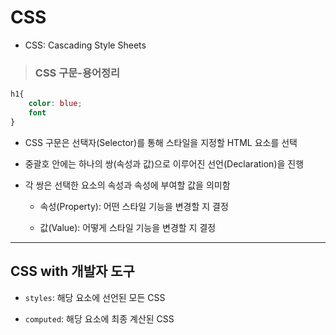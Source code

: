 # CSS

- CSS: Cascading Style Sheets

> ### CSS 구문-용어정리

``` css
h1{
    color: blue;
    font
}
```

- CSS 구문은 선택자(Selector)를 통해 스타일을 지정할 HTML 요소를 선택

- 중괄호 안에는 하나의 쌍(속성과 값)으로 이루어진 선언(Declaration)을 진행

- 각 쌍은 선택한 요소의 속성과 속성에 부여할 값을 의미함

    - 속성(Property): 어떤 스타일 기능을 변경할 지 결정
    
    - 값(Value): 어떻게 스타일 기능을 변경할 지 결정
    
---

## CSS with 개발자 도구

- `styles`: 해당 요소에 선언된 모든 CSS

- `computed`: 해당 요소에 최종 계산된 CSS
